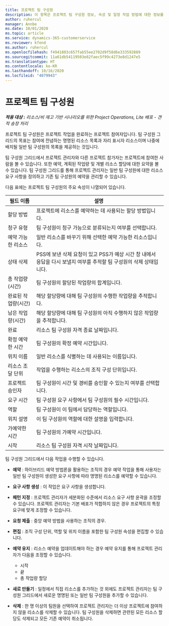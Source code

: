 ```yaml
---
title: 프로젝트 팀 구성원
description: 이 항목은 프로젝트 팀 구성원 정보, 속성 및 일정 작업 방법에 대한 정보를 제공합니다.
author: ruhercul
manager: Annbe
ms.date: 10/01/2020
ms.topic: article
ms.service: dynamics-365-customerservice
ms.reviewer: kfend
ms.author: ruhercul
ms.openlocfilehash: f4941803c657fab55ee2702d9f58d6e333592889
ms.sourcegitcommit: 11a61db54119503e82faec5f99c4273e8d1247e5
ms.translationtype: HT
ms.contentlocale: ko-KR
ms.lasthandoff: 10/16/2020
ms.locfileid: "4079943"
---
```

# <a name="project-team-members"></a>프로젝트 팀 구성원

_**적용 대상 :** 리소스/비 재고 기반 시나리오를 위한 Project Operations, Lite 배포 - 견적 송장 처리_

프로젝트 팀 구성원은 프로젝트 작업을 완료하는 프로젝트 참여자입니다. 팀 구성원 그리드의 목표는 참여에 전념하는 명명된 리소스 목록과 자리 표시자 리소스이며 나중에 배치될 일반 팀 구성원의 목록을 제공하는 것입니다.

팀 구성원 그리드에서 프로젝트 관리자와 다른 프로젝트 참가자는 프로젝트에 참여한 사람을 볼 수 있습니다. 또한 예약, 계획된 작업량 및 개별 리소스 할당에 대한 요약을 볼 수 있습니다. 팀 구성원 그리드를 통해 프로젝트 관리자는 일반 팀 구성원에 대한 리소스 요구 사항을 정의하고 기존 팀 구성원의 예약을 관리할 수 있습니다.

다음 표에는 프로젝트 팀 구성원의 주요 속성이 나열되어 있습니다.

| 필드 이름          | 설명                                                                                                                                                                  |
|--------------------------|-----------------------------------------------------------------------------------------------------------------------------------------------------------------------------------|
| 할당 방법        | 프로젝트에 리소스를 예약하는 데 사용되는 할당 방법입니다.                                                                         |
| 청구 유형             | 팀 구성원이 청구 가능으로 분류되는지 여부를 선택합니다.                                                                                                                                       |
| 예약 가능한 리소스        | 일반 리소스를 바꾸기 위해 선택한 예약 가능한 리소스입니다.                                                                                                                   |
| 상태 삭제            | PSS에 보낸 삭제 요청이 있고 PSS가 예상 시간 창 내에서 응답을 다시 보낼지 여부를 추적할 팀 구성원의 삭제 상태입니다. |
| 총 작업량(시간)     | 팀 구성원의 할당된 작업량의 합계입니다.                                                                                                                         |
| 완료된 작업량(시간) | 해당 할당량에 대해 팀 구성원의 수행한 작업량을 추적합니다.                                                                                           |
| 남은 작업량(시간) | 해당 할당량에 대해 팀 구성원의 아직 수행하지 않은 작업량을 추적합니다.                                                                                    |
| 완료                   | 리소스 팀 구성원 자격 종료 날짜입니다.                                                                                                                                            |
| 확정 예약한 시간        | 팀 구성원의 확정 예약 시간입니다.                                                                                                                                                                |
| 위치 이름            | 일반 리소스를 식별하는 데 사용되는 이름입니다.                                                                                                                                   |
| 리소스 조달 단위          | 작업을 수행하는 리소스의 조직 구성 단위입니다.                                                                                                                      |
| 프로젝트 승인자         | 팀 구성원이 시간 및 경비를 승인할 수 있는지 여부를 선택합니다.                                                                                                                     |
| 요구 시간           | 팀 구성원 요구 사항에서 팀 구성원의 필수 시간입니다.                                                                                                                       |
| 역할                     | 팀 구성원이 이 팀에서 담당하는 역할입니다.                                                                                                                                |
| 위치 설명     | 이 팀 구성원의 역할에 대한 설명을 입력합니다.                                                                                                                             |
| 가예약한 시간        | 팀 구성원의 가예약 시간입니다.                                                                                                                                                                 |
| 시작                    | 리소스 팀 구성원 자격 시작 날짜입니다.                                                                                                                                          |

팀 구성원 그리드에서 다음 작업을 수행할 수 있습니다.

- **예약** : 하이브리드 예약 방법론을 활용하는 조직의 경우 예약 작업을 통해 사용자는 일반 팀 구성원이 생성한 요구 사항에 따라 명명된 리소스를 예약할 수 있습니다.
- **요구 사항 생성** : 이 작업은 요구 사항을 생성합니다.
- **패턴 지정** : 프로젝트 관리자가 세분화된 수준에서 리소스 요구 사항 윤곽을 조정할 수 있습니다. 프로젝트 관리자는 기본 배포가 적합하지 않은 경우 프로젝트의 특정 요구에 맞게 조정할 수 있습니다.
- **요청 제출** : 중앙 예약 방법을 사용하는 조직의 경우.
- **편집** : 조직 구성 단위, 역할 및 위치 이름을 포함한 팀 구성원 속성을 편집할 수 있습니다.
- **예약 유지** : 리소스 예약을 업데이트해야 하는 경우 예약 유지를 통해 프로젝트 관리자가 다음을 조정할 수 있습니다.

    - 시작
    - 끝
    - 총 작업량 할당

- **새로 만들기** : 일정에서 직접 리소스를 추가하는 것 외에도 프로젝트 관리자는 팀 구성원 그리드에서 새로운 명명된 또는 일반 팀 구성원을 추가할 수 있습니다.
- **삭제** : 한 명 이상의 팀원을 선택하여 프로젝트 관리자는 더 이상 프로젝트에 참여하지 않을 리소스를 삭제할 수 있습니다. 팀 구성원을 삭제하면 관련된 모든 리소스 할당도 삭제되고 모든 기존 예약이 취소됩니다.
